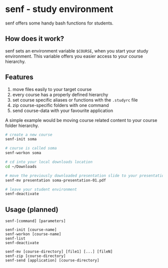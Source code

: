 # senf - study environment
senf offers some handy bash functions for students.

## How does it work?
senf sets an environment variable `$COURSE`, when you start your study environment. This variable offers you easier access to your course hierarchy.

## Features
1. move files easily to your target course
2. every course has a properly defined hierarchy
3. set course specific aliases or functions with the `.studyrc` file
4. zip course-specific folders with one command
5. send course-data with your favourite application

A simple example would be moving course related content to your course folder hierarchy.
```bash
# create a new course
senf-init soma

# course is called soma
senf-workon soma

# cd into your local downloads location
cd ~/Downloads

# move the previously downloaded presentation slide to your presentation folder
senf-mv presentation soma-presentation-01.pdf

# leave your student environment
senf-deactivate
```

## Usage (planned)
```
senf-[command] [parameters]

senf-init [course-name]
senf-workon [course-name]
senf-list
senf-deactivate

senf-mv [course-directory] [file1] [...] [fileN]
senf-zip [course-directory]
senf-send [application] [course-directory]
```
